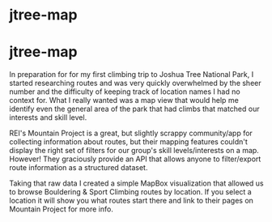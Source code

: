 # jtree-map

# jtree-map

In preparation for for my first climbing trip to Joshua Tree National Park, I started researching routes and was very quickly overwhelmed by the sheer number and the difficulty of keeping track of location names I had no context for. What I really wanted was a map view that would help me identify even the general area of the park that had climbs that matched our interests and skill level.

REI's Mountain Project is a great, but slightly scrappy community/app for collecting information about routes, but their mapping features couldn't display the right set of filters for our group's skill levels/interests on a map. However! They graciously provide an API that allows anyone to filter/export route information as a structured dataset.

Taking that raw data I created a simple MapBox visualization that allowed us to browse Bouldering & Sport Climbing routes by location. If you select a location it will show you what routes start there and link to their pages on Mountain Project for more info.

